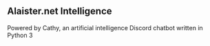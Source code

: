 ## Alaister.net Intelligence

Powered by Cathy, an artificial intelligence Discord chatbot written in Python 3

